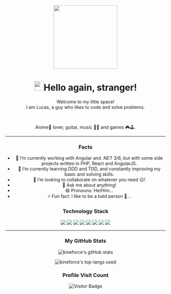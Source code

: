 <div align='center'>
  <img src="https://capsule-render.vercel.app/api?type=waving&height=200&text=Lucas%20GitHub&fontAlign=75&fontAlignY=40&color=gradient" height="200"/>
  <h1><img src="https://emojis.slackmojis.com/emojis/images/1531849430/4246/blob-sunglasses.gif?1531849430" width="30"/>Hello again, stranger!</h1>
  <p></p>
  
  <p>Welcome to my little space! </br> I am Lucas, a guy who likes to code and solve problems.</p>
  <br>
  <p>
  Anime🤠 lover, guitar, music 🎸🎵 and games 🎮🕹️.
  </p>
  
---
        
  ### Facts
  - 🔭 I’m currently working with Angular and .NET 3/6, but with some side projects written in PHP, React and AngularJS.
  - 🌱 I’m currently learning DDD and TDD, and constantly improving my basic and solving skills.
  - 👯 I’m looking to collaborate on whatever you need 😉!
  - 💬 Ask me about anything!
  - 😄 Pronouns: He/Him...
  - ⚡ Fun fact: I like to be a bald person 🥸...

  ### Technology Stack
  <div align='center'>
    <span><img src="https://img.shields.io/badge/HTML5-E34F26?style=flat-square&logo=HTML5&logoColor=white"/><span>
    <img src="https://img.shields.io/badge/CSS3-1572B6?style=flat-square&logo=CSS3&logoColor=white"/>
    <img src="https://img.shields.io/badge/JavaScript-F7DF1E?style=flat-square&logo=JavaScript&logoColor=white"/>
    <img src="https://img.shields.io/badge/react-61DAFB?style=flat-square&logo=react&logoColor=white"/>
    <img src="https://img.shields.io/badge/C%23-239120??style=flat-square&logo=c-sharp&logoColor=white"/>
    <img src="https://img.shields.io/badge/.NET-5C2D91?style=flat-square&logo=.net&logoColor=white"/>
    <img src="https://img.shields.io/badge/Angular-DD0031?style=flat-square&logo=angular&logoColor=white"/>
    <img src="https://img.shields.io/badge/PHP-777BB4?style=flat-square&logo=php&logoColor=white"/>
  </div>
  
---      
      
  ### My GitHub Stats
  ![kineforce's gitHub stats](https://github-readme-stats.vercel.app/api?username=kineforce&show_icons=true&theme=radical)  
   
  ![kineforce's top-langs used](https://github-readme-stats.vercel.app/api/top-langs?username=kineforce&show_icons=true&locale=en&layout=compact&langs_count=10&theme=radical)     
   
  ### Profile Visit Count   
  ![Visitor Badge](https://visitor-badge.laobi.icu/badge?page_id=kineforce.kineforce)
  <br>
</div>  
<!-- **kineforce/kineforce** is a ✨ _special_ ✨ repository because its `README.md` (this file) appears on your GitHub profile. -->
